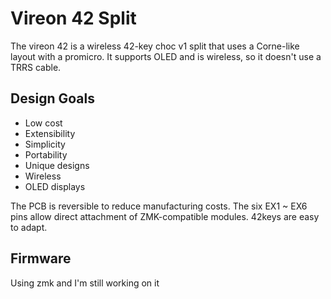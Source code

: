 # Vireon 42 Split

The vireon 42 is a wireless 42-key choc v1 split that uses a Corne-like layout with a promicro.
It supports OLED and is wireless, so it doesn't use a TRRS cable.

## Design Goals

- Low cost
- Extensibility
- Simplicity
- Portability
- Unique designs
- Wireless
- OLED displays

The PCB is reversible to reduce manufacturing costs.
The six EX1 ~ EX6 pins allow direct attachment of ZMK-compatible modules.
42keys are easy to adapt.

## Firmware

Using zmk and I'm still working on it
